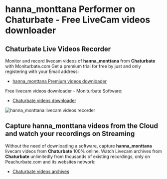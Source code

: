 # hanna_monttana Performer on Chaturbate - Free LiveCam videos downloader

## Chaturbate Live Videos Recorder

Monitor and record livecam videos of **hanna_monttana** from **Chaturbate** with Moniturbate.com
Get a premium trial for free by just and only registering with your Email address:
* [hanna_monttana Premium videos downloader](https://moniturbate.com/request-demo-licence-key.html)

Free livecam videos downloader - Moniturbate Software:
* [Chaturbate videos downloader](https://moniturbate.com/moniturbate-download-software.html)

![hanna_monttana livecam videos recorder](https://peachurnet.com/templates/moniturbate-software.png)


## Capture hanna_monttana videos from the Cloud and watch your recordings on Streaming

Without the need of downloading a software, capture **hanna_monttana** livecam videos from **Chaturbate** 100% online.
Watch Livecam archives from **Chaturbate** unlimitedly from thousands of existing recordings, only on Peachurbate.com and its websites network:
* [Chaturbate videos archives](https://peachurnet.com/)